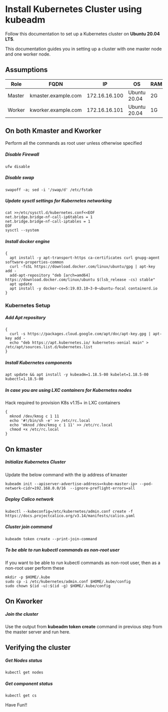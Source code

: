 # Install Kubernetes Cluster using kubeadm

Follow this documentation to set up a Kubernetes cluster on **Ubuntu 20.04 LTS**.

This documentation guides you in setting up a cluster with one master node and one worker node.

## Assumptions

| Role   | FQDN                | IP            | OS           | RAM | CPU |
| ------ | ------------------- | ------------- | ------------ | --- | --- |
| Master | kmaster.example.com | 172.16.16.100 | Ubuntu 20.04 | 2G  | 2   |
| Worker | kworker.example.com | 172.16.16.101 | Ubuntu 20.04 | 1G  | 1   |

## On both Kmaster and Kworker

Perform all the commands as root user unless otherwise specified

##### Disable Firewall

```
ufw disable
```

##### Disable swap

```
swapoff -a; sed -i '/swap/d' /etc/fstab
```

##### Update sysctl settings for Kubernetes networking

```
cat >>/etc/sysctl.d/kubernetes.conf<<EOF
net.bridge.bridge-nf-call-ip6tables = 1
net.bridge.bridge-nf-call-iptables = 1
EOF
sysctl --system
```

##### Install docker engine

```
{
  apt install -y apt-transport-https ca-certificates curl gnupg-agent software-properties-common
  curl -fsSL https://download.docker.com/linux/ubuntu/gpg | apt-key add -
  add-apt-repository "deb [arch=amd64] https://download.docker.com/linux/ubuntu $(lsb_release -cs) stable"
  apt update
  apt install -y docker-ce=5:19.03.10~3-0~ubuntu-focal containerd.io
}
```

### Kubernetes Setup

##### Add Apt repository

```
{
  curl -s https://packages.cloud.google.com/apt/doc/apt-key.gpg | apt-key add -
  echo "deb https://apt.kubernetes.io/ kubernetes-xenial main" > /etc/apt/sources.list.d/kubernetes.list
}
```

##### Install Kubernetes components

```
apt update && apt install -y kubeadm=1.18.5-00 kubelet=1.18.5-00 kubectl=1.18.5-00
```

##### In case you are using LXC containers for Kubernetes nodes

Hack required to provision K8s v1.15+ in LXC containers

```
{
  mknod /dev/kmsg c 1 11
  echo '#!/bin/sh -e' >> /etc/rc.local
  echo 'mknod /dev/kmsg c 1 11' >> /etc/rc.local
  chmod +x /etc/rc.local
}
```

## On kmaster

##### Initialize Kubernetes Cluster

Update the below command with the ip address of kmaster

```
kubeadm init --apiserver-advertise-address=<kube-master-ip> --pod-network-cidr=192.168.0.0/16  --ignore-preflight-errors=all
```

##### Deploy Calico network

```
kubectl --kubeconfig=/etc/kubernetes/admin.conf create -f https://docs.projectcalico.org/v3.14/manifests/calico.yaml
```

##### Cluster join command

```
kubeadm token create --print-join-command
```

##### To be able to run kubectl commands as non-root user

If you want to be able to run kubectl commands as non-root user, then as a non-root user perform these

```
mkdir -p $HOME/.kube
sudo cp -i /etc/kubernetes/admin.conf $HOME/.kube/config
sudo chown $(id -u):$(id -g) $HOME/.kube/config
```

## On Kworker

##### Join the cluster

Use the output from **kubeadm token create** command in previous step from the master server and run here.

## Verifying the cluster

##### Get Nodes status

```
kubectl get nodes
```

##### Get component status

```
kubectl get cs
```

Have Fun!!
